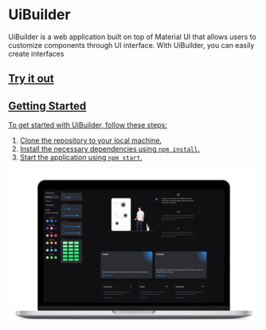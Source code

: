 <!DOCTYPE html>
<html>

<body>
	<h1>UiBuilder</h1>


<p>UiBuilder is a web application built on top of Material UI that allows users to customize components through UI interface. With UiBuilder, you can easily create interfaces</p>

<h2><a href="https://colors-d04bd.web.app/">Try it out</h2>



<h2>Getting Started</h2>

<p>To get started with UiBuilder, follow these steps:</p>

<ol>
	<li>Clone the repository to your local machine.</li>
	<li>Install the necessary dependencies using <code>npm install</code>.</li>
	<li>Start the application using <code>npm start</code>.</li>
</ol>


<img src="./src/assets/colors.png" />

</body>
</html>